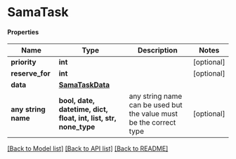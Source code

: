 # SamaTask

#### Properties
Name | Type | Description | Notes
------------ | ------------- | ------------- | -------------
**priority** | **int** |  | [optional] 
**reserve_for** | **int** |  | [optional] 
**data** | [**SamaTaskData**](SamaTaskData.md) |  | 
**any string name** | **bool, date, datetime, dict, float, int, list, str, none_type** | any string name can be used but the value must be the correct type | [optional]

[[Back to Model list]](../README.md#documentation-for-models) [[Back to API list]](../README.md#documentation-for-api-endpoints) [[Back to README]](../README.md)

